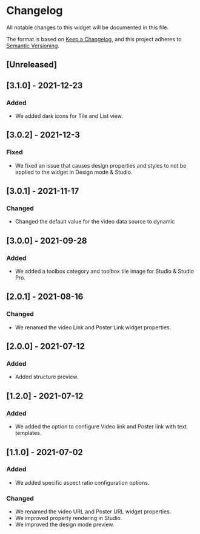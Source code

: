 # Changelog

All notable changes to this widget will be documented in this file.

The format is based on [Keep a Changelog](https://keepachangelog.com/en/1.0.0/), and this project adheres to [Semantic Versioning](https://semver.org/spec/v2.0.0.html).

## [Unreleased]

## [3.1.0] - 2021-12-23

### Added

-   We added dark icons for Tile and List view.

## [3.0.2] - 2021-12-3

### Fixed

-   We fixed an issue that causes design properties and styles to not be applied to the widget in Design mode & Studio.

## [3.0.1] - 2021-11-17

### Changed

-   Changed the default value for the video data source to dynamic

## [3.0.0] - 2021-09-28

### Added

-   We added a toolbox category and toolbox tile image for Studio & Studio Pro.

## [2.0.1] - 2021-08-16

### Changed

-   We renamed the video Link and Poster Link widget properties.

## [2.0.0] - 2021-07-12

### Added

-   Added structure preview.

## [1.2.0] - 2021-07-12

### Added

-   We added the option to configure Video link and Poster link with text templates.

## [1.1.0] - 2021-07-02

### Added

-   We added specific aspect ratio configuration options.

### Changed

-   We renamed the video URL and Poster URL widget properties.
-   We improved property rendering in Studio.
-   We improved the design mode preview.
